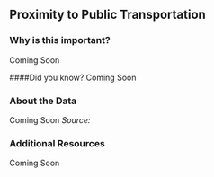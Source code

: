 ## Proximity to Public Transportation


### Why is this important?
Coming Soon

####Did you know?
Coming Soon

### About the Data 

Coming Soon
_Source:_

### Additional Resources
Coming Soon